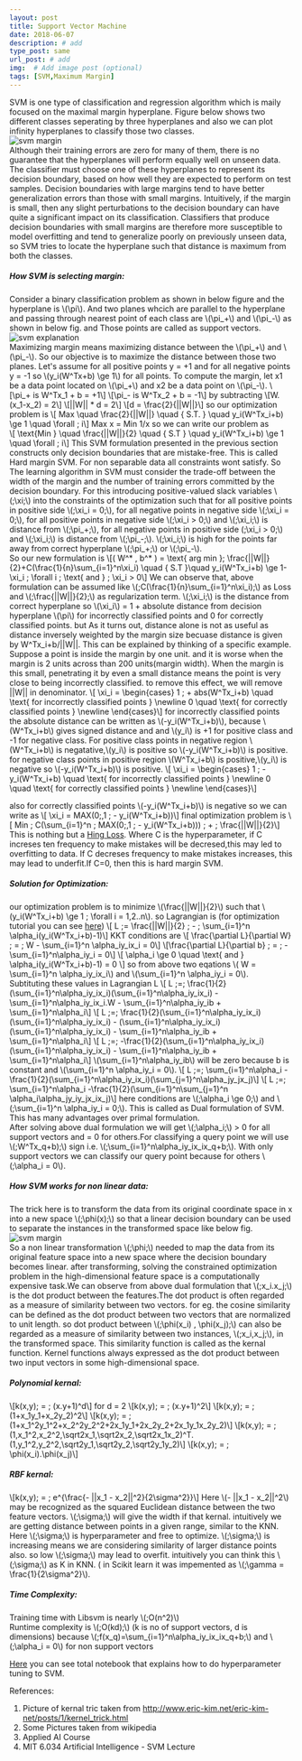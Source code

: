 ```yaml
---
layout: post
title: Support Vector Machine
date: 2018-06-07
description: # add
type_post: same
url_post: # add  
img:  # Add image post (optional)
tags: [SVM,Maximum Margin]
---
```

SVM is one type of classification and regression algorithm  which is maily focused on the maximal margin hyperplane. Figure below shows two different classes seperating by three hyperplanes and also we can plot infinity hyperplanes to classify those two classes.  
![svm margin]({{site.baseurl}}/assets/img/svm.jpg)  
Although their training errors are zero for many of them, there is no guarantee that the hyperplanes will perform equally well on unseen data. The classifier must choose one of these hyperplanes to represent its decision boundary, based on how well they are expected to perform on test samples. Decision boundaries with large margins tend to have better generalization errors than those with small margins. Intuitively, if the margin is small, then any slight perturbations to the decision boundary can have quite a significant impact on its classification. Classifiers that produce decision boundaries with small margins are therefore more susceptible to model overfitting and tend to generalize poorly on previously unseen data, so SVM tries to locate the hyperplane such that distance is maximum from both the classes.  
##### How SVM is selecting margin: 
Consider a binary classification problem as shown in below figure and the hyperplane is \\(\pi\\). And two planes whcich are parallel to the hyperplane and passing through nearest point of each class are  \\(\pi_+\\) and  \\(\pi_-\\) as shown in below fig. and Those points are called as support vectors.  
![svm explanation]({{site.baseurl}}/assets/img/max_margin.jpg)  
Maximizing margin means maximizing distance between the \\(\pi_+\\) and  \\(\pi_-\\). So  our objective is to maximize the distance between those two planes. Let's assume for all positive points y = +1 and for all negative points y = -1 so \\(y_i(W^Tx+b) \ge 1\\) for all points. To compute the margin, let x1 be a data point located on \\(\pi_+\\) and x2 be a data point on \\(\pi_-\\).
\\[\pi_+ is W^Tx_1 + b = +1\\]
\\[\pi_- is W^Tx_2 + b = -1\\]
by subtracting
\\[W.(x_1-x_2) = 2\\]
\\[||W|| * d = 2\\]
\\[d = \frac{2}{||W||}\\]
so our optimization problem is
\\[ Max \quad \frac{2}{||W||} \quad { S.T. } \quad y_i(W^Tx_i+b) \ge 1 \quad \forall \; i\\]
Max x = Min 1/x so we can write our problem as  
\\[ \text{Min } \quad \frac{||W||}{2} \quad { S.T } \quad y_i(W^Tx_i+b) \ge 1 \quad \forall \; i\\]
This SVM formulation presented in the previous section constructs only decision boundaries that are mistake-free. This is called Hard margin SVM. For non separable data all constraints wont satisfy. So The learning algorithm in SVM must consider the trade-off between
the width of the margin and the number of training errors committed by the decision boundary. For this introducing positive-valued slack variables \\(\;\xi\;\\) into the constraints of the optimization such that for all positive points in positive side \\(\;\xi_i = 0\;\\), for all negative points in negative side \\(\;\xi_i = 0\;\\), for all positive points in negative side \\(\;\xi_i > 0\;\\) and \\(\;\xi_i\;\\) is distance from \\(\;\pi_+\;\\), for all negative points in positive side \(\;\xi_i > 0\;\\) and \\(\;\xi_i\;\\) is distance from \\(\;\pi_-\;\\). \\(\;\xi_i\;\\) is high for the points far away from correct hyperplane  \\(\;\pi_+\;\\) or \\(\;\pi_-\\).  
So our new formulation is 
\\[( W^* , b^* ) = \text{ arg min }\; \frac{||W||}{2}+C(\frac{1}{n}\sum_{i=1}^n\xi_i) \quad { S.T }\quad y_i(W^Tx_i+b) \ge 1-\xi_i \; \forall i \; \text{ and } \; \xi_i > 0\\]
We can observe that, above formulation can be assumed like \\(\;C(\frac{1}{n}\sum_{i=1}^n\xi_i)\;\\) as Loss and \\(\;\frac{||W||}{2}\;\\) as regularization term. \\(\;\xi_i\;\\) is the distance from correct hyperplane so \\(\xi_i\\) = 1 + absolute distance from decision hyperplane \\(\pi\\) for incorrectly classified points and 0  for correctly classified points. but As it turns out, distance alone is not as useful as distance inversely weighted by the margin size becuase distance is given by W^Tx_i+b/||W||. This can be explained by thinking of a specific example. Suppose a point is inside the margin by one unit. and it is worse when the margin is 2 units across than 200 units(margin width). When the margin is this small, penetrating it by even a small distance means the point is very close to being incorrectly classified. to remove this effect, we will remove ||W|| in denominator.
\\[ \xi_i = \begin{cases}
1 \; + abs(W^Tx_i+b) \quad \text{ for incorrectly classified points } \newline 
0 \quad \text{ for correctly classified points } \newline 
\end{cases}\\]
for incorrectly classified points the absolute distance can be written as \\(-y_i(W^Tx_i+b)\\),  because \\(W^Tx_i+b\\) gives signed distance and and \\(y_i\\) is +1 for positive class and -1 for negative class. For positive class points in negative region \\(W^Tx_i+b\\) is negatative,\\(y_i\\) is positive so  \\(-y_i(W^Tx_i+b)\\) is positive. for negative class points in positive region \\(W^Tx_i+b\\) is positive,\\(y_i\\) is negative so  \\(-y_i(W^Tx_i+b)\\) is positive.
\\[ \xi_i = \begin{cases}
1 \; - y_i(W^Tx_i+b) \quad \text{ for incorrectly classified points } \newline 
0 \quad \text{ for correctly classified points } \newline 
\end{cases}\\]

also for correctly classified points \\(-y_i(W^Tx_i+b)\\) is negative so we can write as
\\[ \xi_i =  MAX(0\;,1 \; - y_i(W^Tx_i+b))\\]
final optimization problem is 
\\[ Min \; C(\sum_{i=1}^n \; MAX(0\;,1 \; - y_i(W^Tx_i+b))) \; + \; \frac{||W||}{2}\\]
This is nothing but a [Hing Loss](https://en.wikipedia.org/wiki/Hinge_loss).
Where C is the hyperparameter, if C increses ten frequency to make mistakes will be decresed,this may led to overfitting to data. If C decreses frequency to make mistakes increases, this may lead to underfit.If C=0, then this is hard margin SVM.  
##### Solution for Optimization:  
our optimization problem is to minimize \\(\frac{||W||}{2}\\) such that \\(y_i(W^Tx_i+b) \ge 1 \; \forall i = 1,2..n\\). so Lagrangian is (for optimization tutorial you can see [here](https://udibhaskar.github.io/ml_blog/Optimization/))
\\[ L \;= \frac{||W||}{2} \; - \; \sum_{i=1}^n \alpha_i(y_i(W^Tx_i+b)-1)\\]
KKT conditions are
\\[ \frac{\partial L}{\partial W} \; = \; W - \sum_{i=1}^n \alpha_iy_ix_i = 0\\]
\\[\frac{\partial L}{\partial b} \; = \; -\sum_{i=1}^n\alpha_iy_i = 0\\]
\\[ \alpha_i \ge 0 \quad \text{ and } \alpha_i(y_i(W^Tx_i+b)-1) = 0 \\]
so from above two eqations \\( W = \sum_{i=1}^n \alpha_iy_ix_i\\) and \\(\sum_{i=1}^n \alpha_iy_i = 0\\).  
Subtituting these values in Lagrangian L
\\[ L \;=\; \frac{1}{2}(\sum_{i=1}^n\alpha_iy_ix_i)(\sum_{i=1}^n\alpha_iy_ix_i) - \sum_{i=1}^n\alpha_iy_ix_i.W - \sum_{i=1}^n\alpha_iy_ib + \sum_{i=1}^n\alpha_i\\]
\\[ L \;=\;  \frac{1}{2}(\sum_{i=1}^n\alpha_iy_ix_i)(\sum_{i=1}^n\alpha_iy_ix_i) - (\sum_{i=1}^n\alpha_iy_ix_i)(\sum_{i=1}^n\alpha_iy_ix_i) - \sum_{i=1}^n\alpha_iy_ib + \sum_{i=1}^n\alpha_i\\]
\\[ L \;=\;  -\frac{1}{2}(\sum_{i=1}^n\alpha_iy_ix_i)(\sum_{i=1}^n\alpha_iy_ix_i) - \sum_{i=1}^n\alpha_iy_ib + \sum_{i=1}^n\alpha_i\\]
\\(\sum_{i=1}^n\alpha_iy_ib\\)  will be zero because b is constant and  \\(\sum_{i=1}^n \alpha_iy_i = 0\\).
\\[ L \;=\; \sum_{i=1}^n\alpha_i -\frac{1}{2}(\sum_{i=1}^n\alpha_iy_ix_i)(\sum_{j=1}^n\alpha_jy_jx_j)\\]
\\[ L \;=\; \sum_{i=1}^n\alpha_i -\frac{1}{2}(\sum_{i=1}^n\sum_{j=1}^n \alpha_i\alpha_jy_iy_jx_ix_j)\\]
here conditions are \\(\;\alpha_i \ge 0\;\\)  and \\(\;\sum_{i=1}^n \alpha_iy_i = 0\;\\).  This is called as Dual formulation of SVM. This has many advantages over primal formulation.  
After solving above dual formulation we will get \\(\;\alpha_i\;\\) > 0  for all support vectors and = 0 for others.For classifying a query point we will use \\(\;W^Tx_q+b)\;\\) sign i.e. \\(\;\sum_{i=1}^n\alpha_iy_ix_ix_q+b\;\\). With only support vectors we can classify our query point because for others \\(\;\alpha_i = 0\\).  
##### How SVM works for non linear data:
The trick here is to transform the data from its original coordinate space in x into a new space \\(\;\phi(x)\;\\) so that a linear decision boundary can be used to separate the instances in the transformed space like below fig.  
![svm margin]({{site.baseurl}}/assets/img/data_2d_to_3d.jpg)  
So a non linear transformation \\(\;\phi\;\\) needed to map the data from its original feature space into a new space where the decision boundary becomes linear. after transforming, solving the constrained optimization problem in the high-dimensional feature space is a computationally expensive task.We can observe from above dual formulation that \\(\;x_i.x_j\;\\) is the dot product between the features.The dot product is often regarded as a measure of similarity between two vectors. for eg. the cosine similarity can be defined as the dot product between two vectors that are normalized to unit length. so dot product between \\(\;\phi(x_i) , \phi(x_j)\;\\) can also be regarded as a measure of similarity between two instances, \\(\;x_i,x_j\;\\), in the transformed space. This similarity function is called as the kernal function. Kernel functions always expressed as the dot product between two input vectors in some high-dimensional space.  
##### Polynomial kernal:  
\\[k(x,y)\; = \; (x.y+1)^d\\]
for d = 2 
\\[k(x,y)\; = \; (x.y+1)^2\\]
\\[k(x,y)\; = \; (1+x_1y_1+x_2y_2)^2\\]
\\[k(x,y)\; = \; (1+x_1^2y_1^2+x_2^2y_2^2+2x_1y_1+2x_2y_2+2x_1y_1x_2y_2)\\]
\\[k(x,y)\; = \; (1,x_1^2,x_2^2,\sqrt2x_1,\sqrt2x_2,\sqrt2x_1x_2)^T.(1,y_1^2,y_2^2,\sqrt2y_1,\sqrt2y_2,\sqrt2y_1y_2)\\]
\\[k(x,y)\; = \; \phi(x_i).\phi(x_j)\\]
##### RBF kernal:  
\\[k(x,y)\; = \; e^{\frac{- ||x_1 - x_2||^2}{2\sigma^2}}\\]
Here \\(- ||x_1 - x_2||^2\\) may be recognized as the squared Euclidean distance between the two feature vectors. \\(\;\sigma\;\\) will give the width if that kernal. intuitively we are getting distance between points in a given range, similar to the KNN. Here \\(\;\sigma\;\\) is hyperparameter and free to optimize. \\(\;\sigma\;\\) is increasing means we are considering similarity of larger distance points also. so low \\(\;\sigma\;\\) may lead to overfit. intuitively you can think this \\(\;\sigma\;\\) as K in KNN. ( in Scikit learn it was impemented as \\(\;\gamma = \frac{1}{2\sigma^2}\\).  
##### Time Complexity:  
Training time with Libsvm is nearly \\(\;O(n^2)\\)  
Runtime complexity is \\(\;O(kd)\;\\) (k is no of support vectors, d is dimensions) because \\(\;f(x_q)=\sum_{i=1}^n\alpha_iy_ix_ix_q+b\;\\) and \\(\;\alpha_i = 0\\) for non support vectors  

[Here](https://github.com/UdiBhaskar/Data-Science-ML/blob/master/SVM/SVM%20on%20Amazon%20Food%20Reviews.ipynb) you can see total notebook that explains how to do hyperparameter tuning to SVM.  

References:  
1. Picture of kernal tric taken from http://www.eric-kim.net/eric-kim-net/posts/1/kernel_trick.html
2. Some Pictures taken from wikipedia
3. Applied AI Course
4. MIT 6.034 Artificial Intelligence - SVM Lecture
